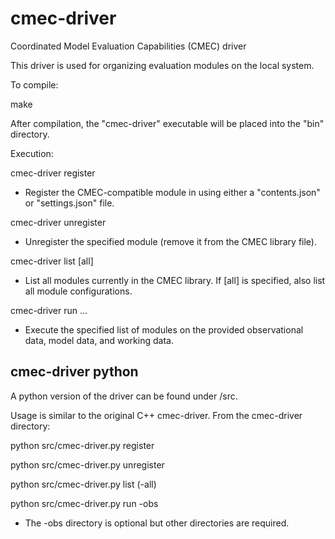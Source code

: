 # cmec-driver
Coordinated Model Evaluation Capabilities (CMEC) driver

This driver is used for organizing evaluation modules on the local system.

To compile:

make

After compilation, the "cmec-driver" executable will be placed into the "bin" directory.

Execution:

cmec-driver register <module dir>
- Register the CMEC-compatible module in <module dir> using either a "contents.json" or "settings.json" file.

cmec-driver unregister <module name>
- Unregister the specified module (remove it from the CMEC library file).

cmec-driver list [all]
- List all modules currently in the CMEC library.  If [all] is specified, also list all module configurations.

cmec-driver run <obs dir> <model dir> <working dir> <list of modules> ...
- Execute the specified list of modules on the provided observational data, model data, and working data.

## cmec-driver python
A python version of the driver can be found under /src.

Usage is similar to the original C++ cmec-driver. From the cmec-driver directory:

python src/cmec-driver.py register <module dir>

python src/cmec-driver.py unregister <module name>

python src/cmec-driver.py list (-all)

python src/cmec-driver.py run -obs <obs dir> <model dir> <working dir> <list of modules>
- The -obs directory is optional but other directories are required.